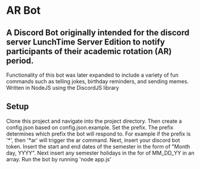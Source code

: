 # AR Bot
## A Discord Bot originally intended for the discord server LunchTime Server Edition to notify participants of their academic rotation (AR) period.
Functionality of this bot was later expanded to include a variety of fun commands such as telling jokes, birthday reminders, and sending memes.
Written in NodeJS using the DiscordJS library

## Setup
Clone this project and navigate into the project directory. Then create a config.json based on config.json.example. 
Set the prefix. The prefix determines which prefix the bot will respond to. For example if the prefix is '*', then '*ar' will trigger the ar command.
Next, insert your discord bot token. 
Insert the start and end dates of the semester in the form of "Month day, YYYY". 
Next insert any semester holidays in the for of MM_DD_YY in an array.
Run the bot by running 'node app.js'


